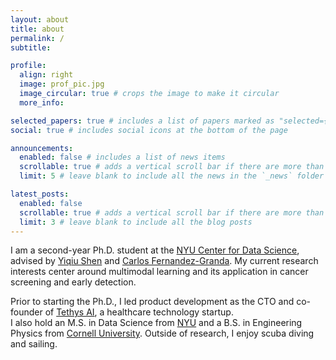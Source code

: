 ```yaml
---
layout: about
title: about
permalink: /
subtitle:

profile:
  align: right
  image: prof_pic.jpg
  image_circular: true # crops the image to make it circular
  more_info:

selected_papers: true # includes a list of papers marked as "selected={true}"
social: true # includes social icons at the bottom of the page

announcements:
  enabled: false # includes a list of news items
  scrollable: true # adds a vertical scroll bar if there are more than 3 news items
  limit: 5 # leave blank to include all the news in the `_news` folder

latest_posts:
  enabled: false
  scrollable: true # adds a vertical scroll bar if there are more than 3 new posts items
  limit: 3 # leave blank to include all the blog posts
---
```


I am a second-year Ph.D. student at the [NYU Center for Data Science](https://cds.nyu.edu/), advised by [Yiqiu Shen](https://yiqiushen.github.io/) and [Carlos Fernandez-Granda](https://cfernandezgranda.github.io/). My current research interests center around multimodal learning and its application in cancer screening and early detection.

Prior to starting the Ph.D., I led product development as the CTO and co-founder of [Tethys AI](https://www.tethys.ai/), a healthcare technology startup.  
I also hold an M.S. in Data Science from [NYU](https://cds.nyu.edu/) and a B.S. in Engineering Physics from [Cornell University](https://www.engineering.cornell.edu/aep/). Outside of research, I enjoy scuba diving and sailing.